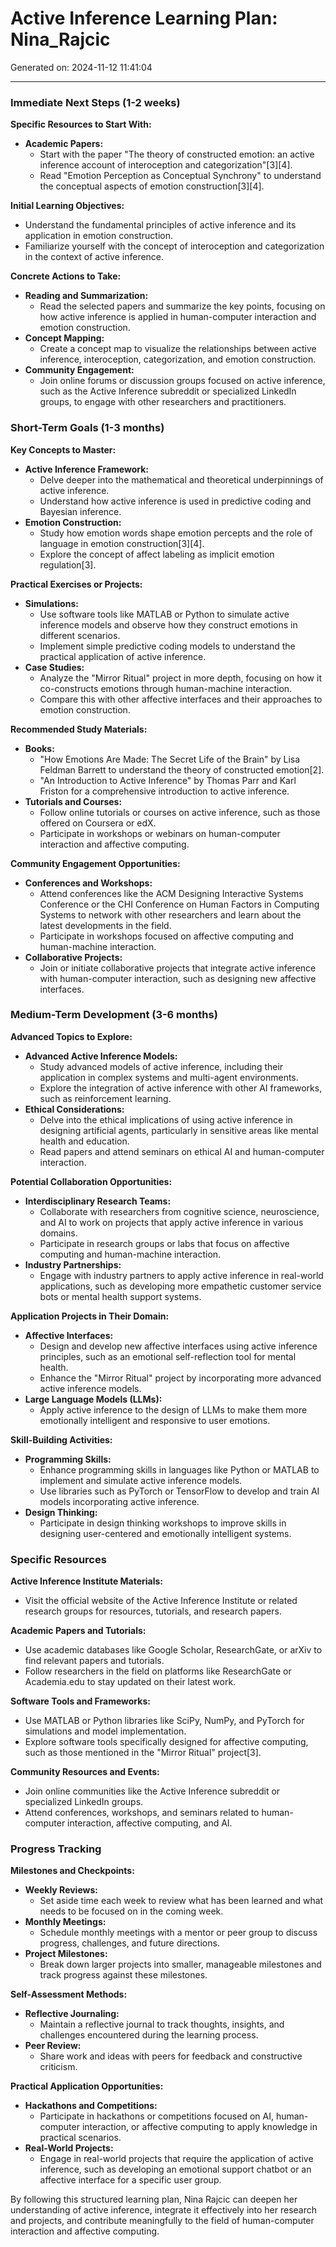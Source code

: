 # Active Inference Learning Plan: Nina_Rajcic

Generated on: 2024-11-12 11:41:04

---

### Immediate Next Steps (1-2 weeks)

**Specific Resources to Start With:**
- **Academic Papers:**
  - Start with the paper "The theory of constructed emotion: an active inference account of interoception and categorization"[3][4].
  - Read "Emotion Perception as Conceptual Synchrony" to understand the conceptual aspects of emotion construction[3][4].

**Initial Learning Objectives:**
- Understand the fundamental principles of active inference and its application in emotion construction.
- Familiarize yourself with the concept of interoception and categorization in the context of active inference.

**Concrete Actions to Take:**
- **Reading and Summarization:**
  - Read the selected papers and summarize the key points, focusing on how active inference is applied in human-computer interaction and emotion construction.
- **Concept Mapping:**
  - Create a concept map to visualize the relationships between active inference, interoception, categorization, and emotion construction.
- **Community Engagement:**
  - Join online forums or discussion groups focused on active inference, such as the Active Inference subreddit or specialized LinkedIn groups, to engage with other researchers and practitioners.

### Short-Term Goals (1-3 months)

**Key Concepts to Master:**
- **Active Inference Framework:**
  - Delve deeper into the mathematical and theoretical underpinnings of active inference.
  - Understand how active inference is used in predictive coding and Bayesian inference.
- **Emotion Construction:**
  - Study how emotion words shape emotion percepts and the role of language in emotion construction[3][4].
  - Explore the concept of affect labeling as implicit emotion regulation[3].

**Practical Exercises or Projects:**
- **Simulations:**
  - Use software tools like MATLAB or Python to simulate active inference models and observe how they construct emotions in different scenarios.
  - Implement simple predictive coding models to understand the practical application of active inference.
- **Case Studies:**
  - Analyze the "Mirror Ritual" project in more depth, focusing on how it co-constructs emotions through human-machine interaction.
  - Compare this with other affective interfaces and their approaches to emotion construction.

**Recommended Study Materials:**
- **Books:**
  - "How Emotions Are Made: The Secret Life of the Brain" by Lisa Feldman Barrett to understand the theory of constructed emotion[2].
  - "An Introduction to Active Inference" by Thomas Parr and Karl Friston for a comprehensive introduction to active inference.
- **Tutorials and Courses:**
  - Follow online tutorials or courses on active inference, such as those offered on Coursera or edX.
  - Participate in workshops or webinars on human-computer interaction and affective computing.

**Community Engagement Opportunities:**
- **Conferences and Workshops:**
  - Attend conferences like the ACM Designing Interactive Systems Conference or the CHI Conference on Human Factors in Computing Systems to network with other researchers and learn about the latest developments in the field.
  - Participate in workshops focused on affective computing and human-machine interaction.
- **Collaborative Projects:**
  - Join or initiate collaborative projects that integrate active inference with human-computer interaction, such as designing new affective interfaces.

### Medium-Term Development (3-6 months)

**Advanced Topics to Explore:**
- **Advanced Active Inference Models:**
  - Study advanced models of active inference, including their application in complex systems and multi-agent environments.
  - Explore the integration of active inference with other AI frameworks, such as reinforcement learning.
- **Ethical Considerations:**
  - Delve into the ethical implications of using active inference in designing artificial agents, particularly in sensitive areas like mental health and education.
  - Read papers and attend seminars on ethical AI and human-computer interaction.

**Potential Collaboration Opportunities:**
- **Interdisciplinary Research Teams:**
  - Collaborate with researchers from cognitive science, neuroscience, and AI to work on projects that apply active inference in various domains.
  - Participate in research groups or labs that focus on affective computing and human-machine interaction.
- **Industry Partnerships:**
  - Engage with industry partners to apply active inference in real-world applications, such as developing more empathetic customer service bots or mental health support systems.

**Application Projects in Their Domain:**
- **Affective Interfaces:**
  - Design and develop new affective interfaces using active inference principles, such as an emotional self-reflection tool for mental health.
  - Enhance the "Mirror Ritual" project by incorporating more advanced active inference models.
- **Large Language Models (LLMs):**
  - Apply active inference to the design of LLMs to make them more emotionally intelligent and responsive to user emotions.

**Skill-Building Activities:**
- **Programming Skills:**
  - Enhance programming skills in languages like Python or MATLAB to implement and simulate active inference models.
  - Use libraries such as PyTorch or TensorFlow to develop and train AI models incorporating active inference.
- **Design Thinking:**
  - Participate in design thinking workshops to improve skills in designing user-centered and emotionally intelligent systems.

### Specific Resources

**Active Inference Institute Materials:**
- Visit the official website of the Active Inference Institute or related research groups for resources, tutorials, and research papers.

**Academic Papers and Tutorials:**
- Use academic databases like Google Scholar, ResearchGate, or arXiv to find relevant papers and tutorials.
- Follow researchers in the field on platforms like ResearchGate or Academia.edu to stay updated on their latest work.

**Software Tools and Frameworks:**
- Use MATLAB or Python libraries like SciPy, NumPy, and PyTorch for simulations and model implementation.
- Explore software tools specifically designed for affective computing, such as those mentioned in the "Mirror Ritual" project[3].

**Community Resources and Events:**
- Join online communities like the Active Inference subreddit or specialized LinkedIn groups.
- Attend conferences, workshops, and seminars related to human-computer interaction, affective computing, and AI.

### Progress Tracking

**Milestones and Checkpoints:**
- **Weekly Reviews:**
  - Set aside time each week to review what has been learned and what needs to be focused on in the coming week.
- **Monthly Meetings:**
  - Schedule monthly meetings with a mentor or peer group to discuss progress, challenges, and future directions.
- **Project Milestones:**
  - Break down larger projects into smaller, manageable milestones and track progress against these milestones.

**Self-Assessment Methods:**
- **Reflective Journaling:**
  - Maintain a reflective journal to track thoughts, insights, and challenges encountered during the learning process.
- **Peer Review:**
  - Share work and ideas with peers for feedback and constructive criticism.

**Practical Application Opportunities:**
- **Hackathons and Competitions:**
  - Participate in hackathons or competitions focused on AI, human-computer interaction, or affective computing to apply knowledge in practical scenarios.
- **Real-World Projects:**
  - Engage in real-world projects that require the application of active inference, such as developing an emotional support chatbot or an affective interface for a specific user group.

By following this structured learning plan, Nina Rajcic can deepen her understanding of active inference, integrate it effectively into her research and projects, and contribute meaningfully to the field of human-computer interaction and affective computing.